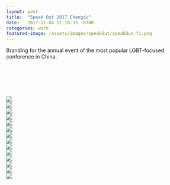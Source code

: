 ```yaml
---
layout: post
title:  "Speak Out 2017 Chengdu"
date:   2017-11-04 11:10:33 -0700
categories: work
featured-image: /assets/images/speakOut/speakOut-fi.png
---
```

Branding for the annual event of the most popular LGBT-focused conference in China. 

<br/>
<br/>
<br/>
<br/>
<br/>

<div class="fullwidth">
    <div class="fullwidthImage">
        <img src="/assets/images/speakOut/1.png">
    </div>
    <div class="fullwidthImage">
        <img src="/assets/images/speakOut/2.png">
    </div>
    <div class="fullwidthImage">
        <img src="/assets/images/speakOut/3.png">
    </div>
    <div class="fullwidthImage">
        <img src="/assets/images/speakOut/4.png">
    </div>
    <div class="fullwidthImage">
        <img src="/assets/images/speakOut/5.png">
    </div>
    <div class="fullwidthImage">
        <img src="/assets/images/speakOut/6.png">
    </div>
    <div class="fullwidthImage">
        <img src="/assets/images/speakOut/7.png">
    </div>
    <div class="fullwidthImage">
        <img src="/assets/images/speakOut/8.png">
    </div>
    <div class="fullwidthImage">
        <img src="/assets/images/speakOut/9.png">
    </div>
    <div class="fullwidthImage">
        <img src="/assets/images/speakOut/10.png">
    </div>
    <div class="fullwidthImage">
        <img src="/assets/images/speakOut/11.png">
    </div>
    <div class="fullwidthImage">
        <img src="/assets/images/speakOut/12.png">
    </div>
    <div class="fullwidthImage">
        <img src="/assets/images/speakOut/13.png">
    </div>
    <div class="fullwidthImage">
        <img src="/assets/images/speakOut/14end.png">
    </div>
    <div class="fullwidthClear"></div>
</div>